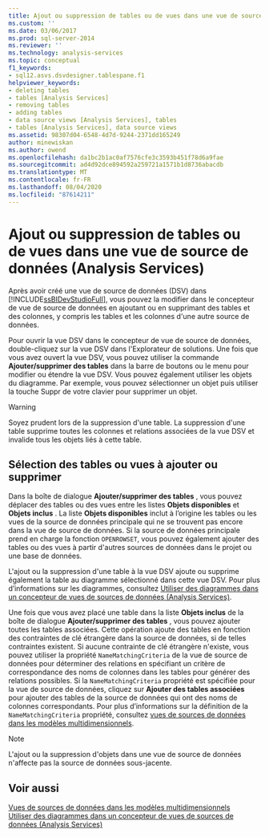 ```yaml
---
title: Ajout ou suppression de tables ou de vues dans une vue de source de données (Analysis Services) | Microsoft Docs
ms.custom: ''
ms.date: 03/06/2017
ms.prod: sql-server-2014
ms.reviewer: ''
ms.technology: analysis-services
ms.topic: conceptual
f1_keywords:
- sql12.asvs.dsvdesigner.tablespane.f1
helpviewer_keywords:
- deleting tables
- tables [Analysis Services]
- removing tables
- adding tables
- data source views [Analysis Services], tables
- tables [Analysis Services], data source views
ms.assetid: 98307d04-6548-4d7d-9244-2371dd165249
author: minewiskan
ms.author: owend
ms.openlocfilehash: da1bc2b1ac0af7576cfe3c3593b451f78d6a9fae
ms.sourcegitcommit: ad4d92dce894592a259721a1571b1d8736abacdb
ms.translationtype: MT
ms.contentlocale: fr-FR
ms.lasthandoff: 08/04/2020
ms.locfileid: "87614211"
---
```

# <a name="adding-or-removing-tables-or-views-in-a-data-source-view-analysis-services"></a>Ajout ou suppression de tables ou de vues dans une vue de source de données (Analysis Services)
  Après avoir créé une vue de source de données (DSV) dans [!INCLUDE[ssBIDevStudioFull](../../includes/ssbidevstudiofull-md.md)], vous pouvez la modifier dans le concepteur de vue de source de données en ajoutant ou en supprimant des tables et des colonnes, y compris les tables et les colonnes d'une autre source de données.  
  
 Pour ouvrir la vue DSV dans le concepteur de vue de source de données, double-cliquez sur la vue DSV dans l'Explorateur de solutions. Une fois que vous avez ouvert la vue DSV, vous pouvez utiliser la commande **Ajouter/supprimer des tables** dans la barre de boutons ou le menu pour modifier ou étendre la vue DSV. Vous pouvez également utiliser les objets du diagramme. Par exemple, vous pouvez sélectionner un objet puis utiliser la touche Suppr de votre clavier pour supprimer un objet.  
  
> [!WARNING]  
>  Soyez prudent lors de la suppression d'une table. La suppression d'une table supprime toutes les colonnes et relations associées de la vue DSV et invalide tous les objets liés à cette table.  
  
## <a name="selecting-tables-or-views-to-add-or-remove"></a>Sélection des tables ou vues à ajouter ou supprimer  
 Dans la boîte de dialogue **Ajouter/supprimer des tables** , vous pouvez déplacer des tables ou des vues entre les listes **Objets disponibles** et **Objets inclus** . La liste **Objets disponibles** inclut à l’origine les tables ou les vues de la source de données principale qui ne se trouvent pas encore dans la vue de source de données. Si la source de données principale prend en charge la fonction `OPENROWSET`, vous pouvez également ajouter des tables ou des vues à partir d'autres sources de données dans le projet ou une base de données.  
  
 L'ajout ou la suppression d'une table à la vue DSV ajoute ou supprime également la table au diagramme sélectionné dans cette vue DSV. Pour plus d’informations sur les diagrammes, consultez [Utiliser des diagrammes dans un concepteur de vues de sources de données &#40;Analysis Services&#41;](work-with-diagrams-in-data-source-view-designer-analysis-services.md).  
  
 Une fois que vous avez placé une table dans la liste **Objets inclus** de la boîte de dialogue **Ajouter/supprimer des tables** , vous pouvez ajouter toutes les tables associées. Cette opération ajoute des tables en fonction des contraintes de clé étrangère dans la source de données, si de telles contraintes existent. Si aucune contrainte de clé étrangère n'existe, vous pouvez utiliser la propriété `NameMatchingCriteria` de la vue de source de données pour déterminer des relations en spécifiant un critère de correspondance des noms de colonnes dans les tables pour générer des relations possibles. Si la `NameMatchingCriteria` propriété est spécifiée pour la vue de source de données, cliquez sur **Ajouter des tables associées** pour ajouter des tables de la source de données qui ont des noms de colonnes correspondants. Pour plus d’informations sur la définition de la `NameMatchingCriteria` propriété, consultez [vues de sources de données dans les modèles multidimensionnels](data-source-views-in-multidimensional-models.md).  
  
> [!NOTE]  
>  L'ajout ou la suppression d'objets dans une vue de source de données n'affecte pas la source de données sous-jacente.  
  
## <a name="see-also"></a>Voir aussi  
 [Vues de sources de données dans les modèles multidimensionnels](data-source-views-in-multidimensional-models.md)   
 [Utiliser des diagrammes dans un concepteur de vues de sources de données &#40;Analysis Services&#41;](work-with-diagrams-in-data-source-view-designer-analysis-services.md)  
  
  
